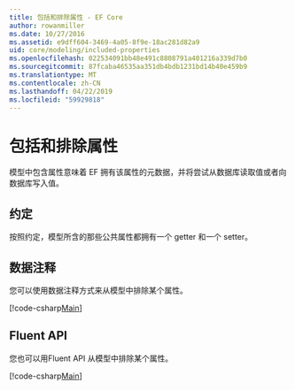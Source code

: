 ```yaml
---
title: 包括和排除属性 - EF Core
author: rowanmiller
ms.date: 10/27/2016
ms.assetid: e9dff604-3469-4a05-8f9e-18ac281d82a9
uid: core/modeling/included-properties
ms.openlocfilehash: 022534091bb48e491c8808791a401216a339d7b0
ms.sourcegitcommit: 87fcaba46535aa351db4bdb1231bd14b40e459b9
ms.translationtype: MT
ms.contentlocale: zh-CN
ms.lasthandoff: 04/22/2019
ms.locfileid: "59929818"
---
```

# <a name="including--excluding-properties"></a>包括和排除属性

模型中包含属性意味着 EF 拥有该属性的元数据，并将尝试从数据库读取值或者向数据库写入值。

## <a name="conventions"></a>约定

按照约定，模型所含的那些公共属性都拥有一个 getter 和一个 setter。

## <a name="data-annotations"></a>数据注释

您可以使用数据注释方式来从模型中排除某个属性。

[!code-csharp[Main](../../../samples/core/Modeling/DataAnnotations/Samples/IgnoreProperty.cs?highlight=17)]

## <a name="fluent-api"></a>Fluent API

您也可以用Fluent API 从模型中排除某个属性。

[!code-csharp[Main](../../../samples/core/Modeling/FluentAPI/Samples/IgnoreProperty.cs?highlight=12,13)]
